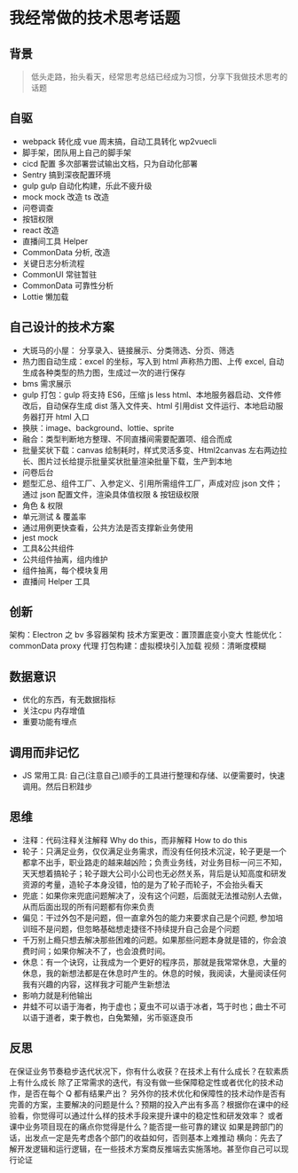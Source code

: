 # 我经常做的技术思考话题

## 背景
> 低头走路，抬头看天，经常思考总结已经成为习惯，分享下我做技术思考的话题

## 自驱 
- webpack 转化成 vue 周末搞，自动工具转化 wp2vuecli
- 脚手架，团队用上自己的脚手架
- cicd 配置 多次部署尝试输出文档，只为自动化部署
- Sentry 搞到深夜配置环境
- gulp gulp 自动化构建，乐此不疲升级
- mock mock 改造 ts 改造
- 问卷调查
- 按钮权限
- react 改造
- 直播间工具 Helper
- CommonData 分析, 改造
- 关键日志分析流程
- CommonUI 常驻暂驻
- CommonData 可靠性分析
- Lottie 懒加载

## 自己设计的技术方案 
- 大斑马的小屋： 分享录入、链接展示、分类筛选、分页、筛选
- 热力图自动生成：excel 的坐标，写入到 html 声称热力图、上传 excel, 自动生成各种类型的热力图，生成过一次的进行保存
- bms 需求展示
- gulp 打包：gulp 将支持 ES6，压缩 js less html、本地服务器启动、文件修改后，自动保存生成 dist 落入文件夹、html 引用dist 文件运行、本地启动服务器打开 html 入口
- 换肤：image、background、lottie、sprite
- 融合：类型判断地方整理、不同直播间需要配置项、组合而成
- 批量奖状下载：canvas 绘制耗时，样式灵活多变、Html2canvas 左右两边拉长、图片过长给提示批量奖状批量渲染批量下载，生产到本地
- 问卷后台
- 题型汇总、组件工厂、入参定义、引用所需组件工厂，声成对应 json 文件；通过 json 配置文件，渲染具体值权限 & 按钮级权限
- 角色 & 权限
- 单元测试 & 覆盖率
- 通过用例更快查看，公共方法是否支撑新业务使用
- jest mock
- 工具&公共组件
- 公共组件抽离，组内维护
- 组件抽离，每个模块复用
- 直播间 Helper 工具

## 创新
架构：Electron 之 bv 多容器架构
技术方案更改：置顶置底变小变大
性能优化：commonData proxy 代理
打包构建：虚拟模块引入加载
视频：清晰度模糊

## 数据意识
- 优化的东西，有无数据指标
- 关注cpu 内存增值
- 重要功能有埋点

## 调用而非记忆
- JS 常用工具: 自己(注意自己)顺手的工具进行整理和存储、以便需要时，快速调用。然后日积跬步

## 思维
- 注释：代码注释关注解释 Why do this，而非解释 How to do this
- 轮子：只满足业务，仅仅满足业务需求，而没有任何技术沉淀，轮子更是一个都拿不出手，职业路走的越来越凶险；负责业务线，对业务目标一问三不知，天天想着搞轮子；轮子跟大公司小公司也无必然关系，背后是认知高度和研发资源的考量，造轮子本身没错，怕的是为了轮子而轮子，不会抬头看天
- 兜底：如果你来兜底问题解决了，没有这个问题，后面就无法推动别人去做，从而后面出现的所有问题都有你来负责
- 偏见：干过外包不是问题，但一直拿外包的能力来要求自己是个问题, 参加培训班不是问题，但忽略基础想走捷径不持续提升自己会是个问题
- 千万别上瘾只想去解决那些困难的问题。如果那些问题本身就是错的，你会浪费时间；如果你解决不了，也会浪费时间。
- 休息：有一个诀窍，让我成为一个更好的程序员，那就是我常常休息，大量的休息，我的新想法都是在休息时产生的。休息的时候，我阅读，大量阅读任何我有兴趣的内容，这样我才可能产生新想法
- 影响力就是利他输出
- 井蛙不可以语于海者，拘于虚也；夏虫不可以语于冰者，笃于时也；曲士不可以语于道者，束于教也，白兔繁殖，劣币驱逐良币


## 反思
在保证业务节奏稳步迭代状况下，你有什么收获？在技术上有什么成长？在软素质上有什么成长
除了正常需求的迭代，有没有做一些保障稳定性或者优化的技术动作，是否在每个 Q 都有结果产出？
另外你的技术优化和保障性的技术动作是否有完善的方案，主要解决的问题是什么？预期的投入产出有多高？根据你在课中的经验看，你觉得可以通过什么样的技术手段来提升课中的稳定性和研发效率？
或者课中业务项目现在的痛点你觉得是什么？能否提一些可靠的建议
如果是跨部门的话，出发点一定是先考虑各个部门的收益如何，否则基本上难推动
横向：先去了解开发逻辑和运行逻辑，在一些技术方案商反推端去实施落地。甚至你自己可以现行论证